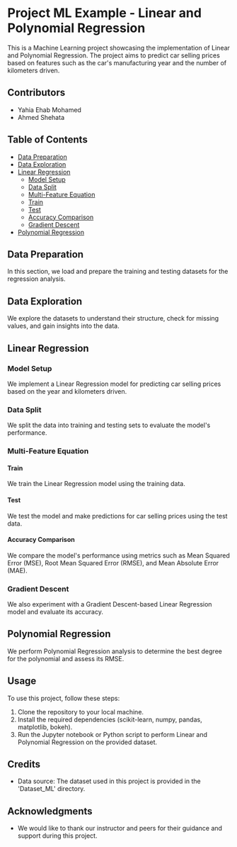 # Project ML Example - Linear and Polynomial Regression

This is a Machine Learning project showcasing the implementation of Linear and Polynomial Regression. The project aims to predict car selling prices based on features such as the car's manufacturing year and the number of kilometers driven.

## Contributors

- Yahia Ehab Mohamed
- Ahmed Shehata

## Table of Contents

- [Data Preparation](#data-preparation)
- [Data Exploration](#data-exploration)
- [Linear Regression](#linear-regression)
  - [Model Setup](#model-setup)
  - [Data Split](#data-split)
  - [Multi-Feature Equation](#multi-feature-equation)
  - [Train](#train)
  - [Test](#test)
  - [Accuracy Comparison](#accuracy-comparison)
  - [Gradient Descent](#gradient-descent)
- [Polynomial Regression](#polynomial-regression)

## Data Preparation

In this section, we load and prepare the training and testing datasets for the regression analysis.

## Data Exploration

We explore the datasets to understand their structure, check for missing values, and gain insights into the data.

## Linear Regression

### Model Setup

We implement a Linear Regression model for predicting car selling prices based on the year and kilometers driven.

### Data Split

We split the data into training and testing sets to evaluate the model's performance.

### Multi-Feature Equation

#### Train

We train the Linear Regression model using the training data.

#### Test

We test the model and make predictions for car selling prices using the test data.

#### Accuracy Comparison

We compare the model's performance using metrics such as Mean Squared Error (MSE), Root Mean Squared Error (RMSE), and Mean Absolute Error (MAE).

### Gradient Descent

We also experiment with a Gradient Descent-based Linear Regression model and evaluate its accuracy.

## Polynomial Regression

We perform Polynomial Regression analysis to determine the best degree for the polynomial and assess its RMSE.

## Usage

To use this project, follow these steps:

1. Clone the repository to your local machine.
2. Install the required dependencies (scikit-learn, numpy, pandas, matplotlib, bokeh).
3. Run the Jupyter notebook or Python script to perform Linear and Polynomial Regression on the provided dataset.

## Credits

- Data source: The dataset used in this project is provided in the 'Dataset_ML' directory.

## Acknowledgments

- We would like to thank our instructor and peers for their guidance and support during this project.
